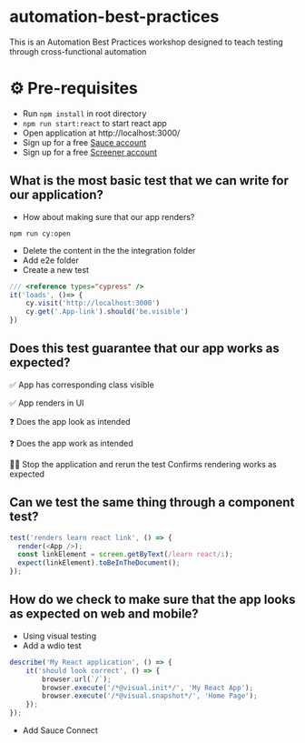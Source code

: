 # automation-best-practices
This is an Automation Best Practices workshop designed to teach testing through cross-functional automation

# ⚙️ Pre-requisites

* Run `npm install` in root directory
* `npm run start:react` to start react app
* Open application at http://localhost:3000/
* Sign up for a free [Sauce account](https://saucelabs.com/sign-up)
* Sign up for a free [Screener account](https://screener.io/)

## What is the most basic test that we can write for our application?
* How about making sure that our app renders?

`npm run cy:open`

* Delete the content in the the integration folder 
* Add e2e folder
* Create a new test

```js
/// <reference types="cypress" />
it('loads', ()=> {
    cy.visit('http://localhost:3000')
    cy.get('.App-link').should('be.visible')
})
```

## Does this test guarantee that our app works as expected?

✅ App has corresponding class visible

✅ App renders in UI

❓ Does the app look as intended

❓ Does the app work as intended

🏋️‍♀️ Stop the application and rerun the test
Confirms rendering works as expected

## Can we test the same thing through a component test?

```js
test('renders learn react link', () => {
  render(<App />);
  const linkElement = screen.getByText(/learn react/i);
  expect(linkElement).toBeInTheDocument();
});
```

## How do we check to make sure that the app looks as expected on web and mobile?

* Using visual testing
* Add a wdio test

```js
describe('My React application', () => {
    it('should look correct', () => {
        browser.url(`/`);
        browser.execute('/*@visual.init*/', 'My React App');
        browser.execute('/*@visual.snapshot*/', 'Home Page');
    });
});
```
* Add Sauce Connect